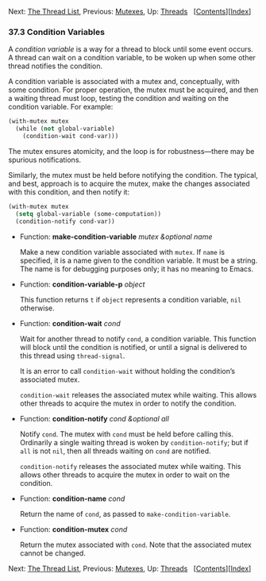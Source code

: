 

Next: [The Thread List](The-Thread-List.html), Previous: [Mutexes](Mutexes.html), Up: [Threads](Threads.html)   \[[Contents](index.html#SEC_Contents "Table of contents")]\[[Index](Index.html "Index")]

### 37.3 Condition Variables

A *condition variable* is a way for a thread to block until some event occurs. A thread can wait on a condition variable, to be woken up when some other thread notifies the condition.

A condition variable is associated with a mutex and, conceptually, with some condition. For proper operation, the mutex must be acquired, and then a waiting thread must loop, testing the condition and waiting on the condition variable. For example:

```lisp
(with-mutex mutex
  (while (not global-variable)
    (condition-wait cond-var)))
```

The mutex ensures atomicity, and the loop is for robustness—there may be spurious notifications.

Similarly, the mutex must be held before notifying the condition. The typical, and best, approach is to acquire the mutex, make the changes associated with this condition, and then notify it:

```lisp
(with-mutex mutex
  (setq global-variable (some-computation))
  (condition-notify cond-var))
```

*   Function: **make-condition-variable** *mutex \&optional name*

    Make a new condition variable associated with `mutex`. If `name` is specified, it is a name given to the condition variable. It must be a string. The name is for debugging purposes only; it has no meaning to Emacs.

<!---->

*   Function: **condition-variable-p** *object*

    This function returns `t` if `object` represents a condition variable, `nil` otherwise.

<!---->

*   Function: **condition-wait** *cond*

    Wait for another thread to notify `cond`, a condition variable. This function will block until the condition is notified, or until a signal is delivered to this thread using `thread-signal`.

    It is an error to call `condition-wait` without holding the condition’s associated mutex.

    `condition-wait` releases the associated mutex while waiting. This allows other threads to acquire the mutex in order to notify the condition.

<!---->

*   Function: **condition-notify** *cond \&optional all*

    Notify `cond`. The mutex with `cond` must be held before calling this. Ordinarily a single waiting thread is woken by `condition-notify`; but if `all` is not `nil`, then all threads waiting on `cond` are notified.

    `condition-notify` releases the associated mutex while waiting. This allows other threads to acquire the mutex in order to wait on the condition.

<!---->

*   Function: **condition-name** *cond*

    Return the name of `cond`, as passed to `make-condition-variable`.

<!---->

*   Function: **condition-mutex** *cond*

    Return the mutex associated with `cond`. Note that the associated mutex cannot be changed.

Next: [The Thread List](The-Thread-List.html), Previous: [Mutexes](Mutexes.html), Up: [Threads](Threads.html)   \[[Contents](index.html#SEC_Contents "Table of contents")]\[[Index](Index.html "Index")]
